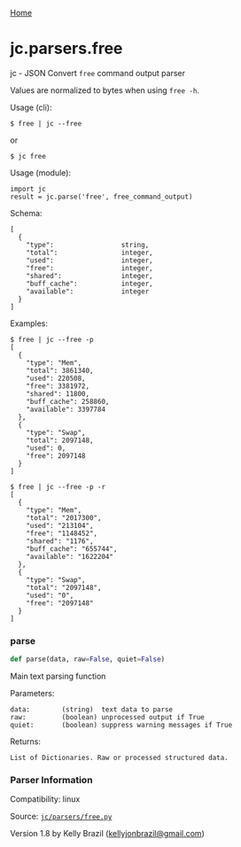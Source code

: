 [Home](https://kellyjonbrazil.github.io/jc/)
<a id="jc.parsers.free"></a>

# jc.parsers.free

jc - JSON Convert `free` command output parser

Values are normalized to bytes when using `free -h`.

Usage (cli):

    $ free | jc --free

or

    $ jc free

Usage (module):

    import jc
    result = jc.parse('free', free_command_output)

Schema:

    [
      {
        "type":                 string,
        "total":                integer,
        "used":                 integer,
        "free":                 integer,
        "shared":               integer,
        "buff_cache":           integer,
        "available":            integer
      }
    ]

Examples:

    $ free | jc --free -p
    [
      {
        "type": "Mem",
        "total": 3861340,
        "used": 220508,
        "free": 3381972,
        "shared": 11800,
        "buff_cache": 258860,
        "available": 3397784
      },
      {
        "type": "Swap",
        "total": 2097148,
        "used": 0,
        "free": 2097148
      }
    ]

    $ free | jc --free -p -r
    [
      {
        "type": "Mem",
        "total": "2017300",
        "used": "213104",
        "free": "1148452",
        "shared": "1176",
        "buff_cache": "655744",
        "available": "1622204"
      },
      {
        "type": "Swap",
        "total": "2097148",
        "used": "0",
        "free": "2097148"
      }
    ]

<a id="jc.parsers.free.parse"></a>

### parse

```python
def parse(data, raw=False, quiet=False)
```

Main text parsing function

Parameters:

    data:        (string)  text data to parse
    raw:         (boolean) unprocessed output if True
    quiet:       (boolean) suppress warning messages if True

Returns:

    List of Dictionaries. Raw or processed structured data.

### Parser Information
Compatibility:  linux

Source: [`jc/parsers/free.py`](https://github.com/kellyjonbrazil/jc/blob/master/jc/parsers/free.py)

Version 1.8 by Kelly Brazil (kellyjonbrazil@gmail.com)
